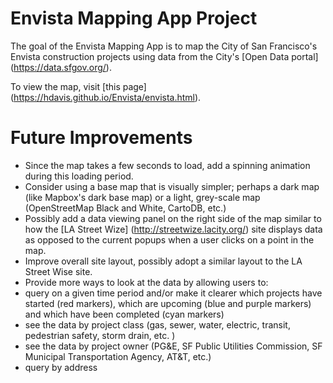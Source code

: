 # Envista Mapping App Project

The goal of the Envista Mapping App is to map the City of San Francisco's Envista construction projects using data from the City's [Open Data portal] (https://data.sfgov.org/).

To view the map, visit [this page] (https://hdavis.github.io/Envista/envista.html).

# Future Improvements
- Since the map takes a few seconds to load, add a spinning animation during this loading period.
- Consider using a base map that is visually simpler; perhaps a dark map (like Mapbox's dark base map) or a light, grey-scale map (OpenStreetMap Black and White, CartoDB, etc.)
- Possibly add a data viewing panel on the right side of the map similar to how the [LA Street Wize] (http://streetwize.lacity.org/) site displays data as opposed to the current popups when a user clicks on a point in the map.
- Improve overall site layout, possibly adopt a similar layout to the LA Street Wise site.
-  Provide more ways to look at the data by allowing users to:
  - query on a given time period and/or make it clearer which projects have started (red markers), which are upcoming (blue and purple markers) and which have been completed (cyan markers)
  - see the data by project class (gas, sewer, water, electric, transit, pedestrian safety, storm drain, etc. )
  - see the data by project owner (PG&E, SF Public Utilities Commission, SF Municipal Transportation Agency, AT&T, etc.)
  - query by address
